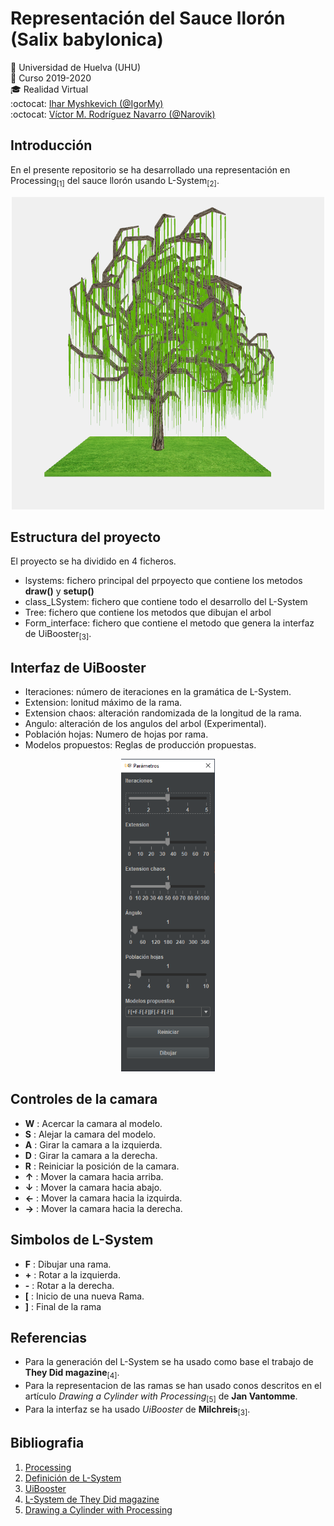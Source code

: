 # Representación del Sauce llorón (Salix babylonica)
:office: Universidad de Huelva (UHU)  
:calendar: Curso 2019-2020  
:mortar_board: Realidad Virtual  
:octocat: [Ihar Myshkevich (@IgorMy)](https://github.com/IgorMy)  
:octocat: [Víctor M. Rodríguez Navarro (@Narovik)](https://github.com/Narovik)

## Introducción
En el presente repositorio se ha desarrollado una representación en Processing<sub>[1]</sub> del sauce llorón usando L-System<sub>[2]</sub>.

<p align="center">
  <img width="500" height="500" src="Imagenes/tree.png">
</p>

## Estructura del proyecto
El proyecto se ha dividido en 4 ficheros. 
* lsystems: fichero principal del prpoyecto que contiene los metodos **draw()** y **setup()**
* class_LSystem: fichero que contiene todo el desarrollo del L-System
* Tree: fichero que contiene los metodos que dibujan el arbol
* Form_interface: fichero que contiene el metodo que genera la interfaz de UiBooster<sub>[3]</sub>.

## Interfaz de UiBooster
* Iteraciones: número de iteraciones en la gramática de L-System.
* Extension: lonitud máximo de la rama.
* Extension chaos: alteración randomizada de la longitud de la rama.
* Angulo: alteración de los angulos del arbol (Experimental).
* Población hojas: Numero de hojas por rama.
* Modelos propuestos: Reglas de producción propuestas.

<p align="center">
    <img width="150" height="500" src="Imagenes/Form.png">
</p>

## Controles de la camara
* **W** : Acercar la camara al modelo.
* **S** : Alejar la camara del modelo.
* **A** : Girar la camara a la izquierda.
* **D** : Girar la camara a la derecha.
* **R** : Reiniciar la posición de la camara.
* **↑** : Mover la camara hacia arriba.
* **↓** : Mover la camara hacia abajo.
* **←** : Mover la camara hacia la izquirda.
* **→** : Mover la camara hacia la derecha.

## Simbolos de L-System
* **F** : Dibujar una rama.
* **+** : Rotar a la izquierda.
* **-** : Rotar a la derecha.
* **[** : Inicio de una nueva Rama.
* **]** : Final de la rama


## Referencias
* Para la generación del L-System se ha usado como base el trabajo de **They Did magazine**<sub>[4]</sub>. 
* Para la representacion de las ramas se han usado conos descritos en el artículo *Drawing a Cylinder with Processing*<sub>[5]</sub> de **Jan Vantomme**.
* Para la interfaz se ha usado *UiBooster* de **Milchreis**<sub>[3]</sub>.

## Bibliografia
1. [Processing](https://processing.org/)
2. [Definición de L-System](https://es.wikipedia.org/wiki/Sistema-L)
3. [UiBooster](https://github.com/milchreis/uibooster-for-processing)
4. [L-System de They Did magazine](http://www.erase.net/projects/l-systems/)
5. [Drawing a Cylinder with Processing](https://vormplus.be/full-articles/drawing-a-cylinder-with-processing)
